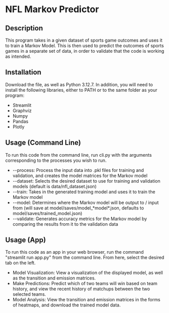# NFL Markov Predictor

## Description

This program takes in a given dataset of sports game outcomes and uses it to train a Markov Model. This is then used to predict the outcomes of sports games in a separate set of data, in order to validate that the code is working as intended.

## Installation

Download the file, as well as Python 3.12.7. In addition, you will need to install the following libraries, either to PATH or to the same folder as your program:
* Streamlit
* Graphviz
* Numpy
* Pandas
* Plotly

## Usage (Command Line)

To run this code from the command line, run cli.py with the arguments corresponding to the processes you wish to run.
* --process: Process the input data into .pkl files for training and validation, and creates the model matrices for the Markov model
* --dataset: Selects the desired dataset to use for training and validation models (default is data/nfl_dataset.json)
* --train: Takes in the generated training model and uses it to train the Markov model
* --model: Determines where the Markov model will be output to / input from (will save at model/saves/model_\*model\*.json, defaults to model/saves/trained_model.json)
* --validate: Generates accuracy metrics for the Markov model by comparing the results from it to the validation data

## Usage (App)

To run this code as an app in your web browser, run the command "streamlit run app.py" from the command line. From here, select the desired tab on the left.
* Model Visualization: View a visualization of the displayed model, as well as the transition and emission matrices.
* Make Predictions: Predict which of two teams will win based on team history, and view the recent history of matchups between the two selected teams.
* Model Analysis: View the transition and emission matrices in the forms of heatmaps, and download the trained model data.
